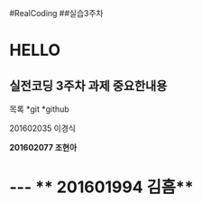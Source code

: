 
#RealCoding
##실습3주차

# HELLO

실전코딩 3주차 과제 **중요**한내용
---------------------------------
목록
*git
*github




201602035 이경식


**201602077 조현아**

# --- ** 201601994 김흠**

